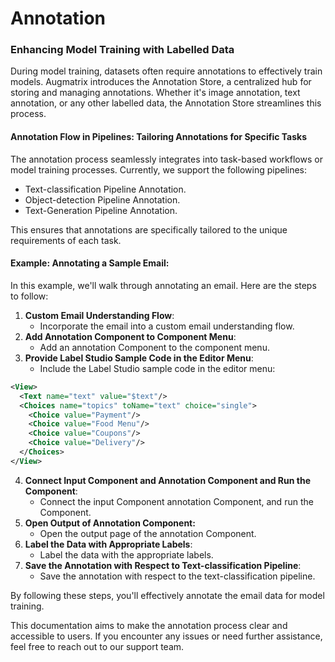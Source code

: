 # Annotation

### Enhancing Model Training with Labelled Data

During model training, datasets often require annotations to effectively train models. Augmatrix introduces the Annotation Store, a centralized hub for storing and managing annotations. Whether it's image annotation, text annotation, or any other labelled data, the Annotation Store streamlines this process.

#### Annotation Flow in Pipelines: Tailoring Annotations for Specific Tasks

The annotation process seamlessly integrates into task-based workflows or model training processes. Currently, we support the following pipelines:

* Text-classification Pipeline Annotation.
* Object-detection Pipeline Annotation.
* Text-Generation Pipeline Annotation.

This ensures that annotations are specifically tailored to the unique requirements of each task.

#### Example: Annotating a Sample Email:

In this example, we'll walk through annotating an email. Here are the steps to follow:

1. **Custom Email Understanding Flow**:
   * Incorporate the email into a custom email understanding flow.
2. **Add Annotation Component to Component Menu**:
   * Add an annotation Component to the component menu.
3. **Provide Label Studio Sample Code in the Editor Menu**:
   * Include the Label Studio sample code in the editor menu:

```xml
<View>
  <Text name="text" value="$text"/>
  <Choices name="topics" toName="text" choice="single">
    <Choice value="Payment"/>
    <Choice value="Food Menu"/>
    <Choice value="Coupons"/>
    <Choice value="Delivery"/>
  </Choices>
</View>
```

4. **Connect Input Component and Annotation Component and Run  the Component**:
   * Connect the input Component annotation Component, and run  the Component.
5. **Open Output of Annotation Component:**
   * Open the output page of the annotation Component.
6. **Label the Data with Appropriate Labels**:
   * Label the data with the appropriate labels.
7. **Save the Annotation with Respect to Text-classification Pipeline**:
   * Save the annotation with respect to the text-classification pipeline.

By following these steps, you'll effectively annotate the email data for model training.

This documentation aims to make the annotation process clear and accessible to users. If you encounter any issues or need further assistance, feel free to reach out to our support team.
